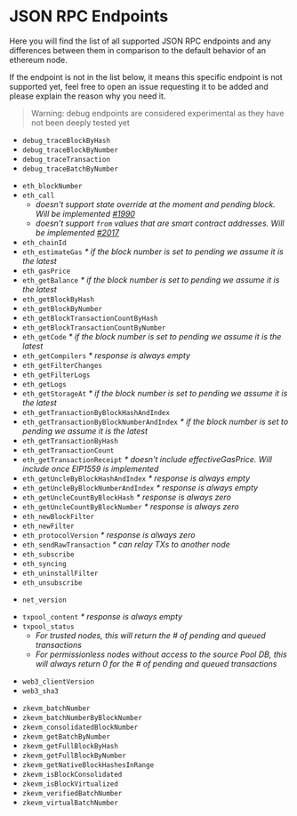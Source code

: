 # JSON RPC Endpoints

Here you will find the list of all supported JSON RPC endpoints and any differences between them in comparison to the default behavior of an ethereum node.

If the endpoint is not in the list below, it means this specific endpoint is not supported yet, feel free to open an issue requesting it to be added and please explain the reason why you need it. 

> Warning: debug endpoints are considered experimental as they have not been deeply tested yet
<!-- DEBUG -->
- `debug_traceBlockByHash`
- `debug_traceBlockByNumber`
- `debug_traceTransaction`
- `debug_traceBatchByNumber`

<!-- ETH -->
- `eth_blockNumber`
- `eth_call`
  - _doesn't support state override at the moment and pending block. Will be implemented [#1990](https://github.com/0xPolygonHermez/zkevm-node/issues/1990)_ 
  - _doesn't support `from` values that are smart contract addresses. Will be implemented [#2017](https://github.com/0xPolygonHermez/zkevm-node/issues/2017)_  
- `eth_chainId`
- `eth_estimateGas` _* if the block number is set to pending we assume it is the latest_
- `eth_gasPrice`
- `eth_getBalance` _* if the block number is set to pending we assume it is the latest_
- `eth_getBlockByHash`
- `eth_getBlockByNumber`
- `eth_getBlockTransactionCountByHash`
- `eth_getBlockTransactionCountByNumber`
- `eth_getCode` _* if the block number is set to pending we assume it is the latest_
- `eth_getCompilers` _* response is always empty_
- `eth_getFilterChanges`
- `eth_getFilterLogs`
- `eth_getLogs`
- `eth_getStorageAt` _* if the block number is set to pending we assume it is the latest_
- `eth_getTransactionByBlockHashAndIndex`
- `eth_getTransactionByBlockNumberAndIndex` _* if the block number is set to pending we assume it is the latest_
- `eth_getTransactionByHash`
- `eth_getTransactionCount`
- `eth_getTransactionReceipt` _* doesn't include effectiveGasPrice. Will include once EIP1559 is implemented_
- `eth_getUncleByBlockHashAndIndex` _* response is always empty_
- `eth_getUncleByBlockNumberAndIndex` _* response is always empty_
- `eth_getUncleCountByBlockHash` _* response is always zero_
- `eth_getUncleCountByBlockNumber` _* response is always zero_
- `eth_newBlockFilter`
- `eth_newFilter`
- `eth_protocolVersion` _* response is always zero_
- `eth_sendRawTransaction` _* can relay TXs to another node_
- `eth_subscribe`
- `eth_syncing`
- `eth_uninstallFilter`
- `eth_unsubscribe`

<!-- NET -->
- `net_version`

<!-- TXPOOL -->
- `txpool_content` _* response is always empty_
- `txpool_status`
  - _For trusted nodes, this will return the # of pending and queued transactions_ 
  - _For permissionless nodes without access to the source Pool DB, this will always return 0 for the # of pending and queued transactions_ 

<!-- WEB3 -->
- `web3_clientVersion`
- `web3_sha3`

<!-- ZKEVM -->
- `zkevm_batchNumber`
- `zkevm_batchNumberByBlockNumber`
- `zkevm_consolidatedBlockNumber`
- `zkevm_getBatchByNumber`
- `zkevm_getFullBlockByHash`
- `zkevm_getFullBlockByNumber`
- `zkevm_getNativeBlockHashesInRange`
- `zkevm_isBlockConsolidated`
- `zkevm_isBlockVirtualized`
- `zkevm_verifiedBatchNumber`
- `zkevm_virtualBatchNumber`
